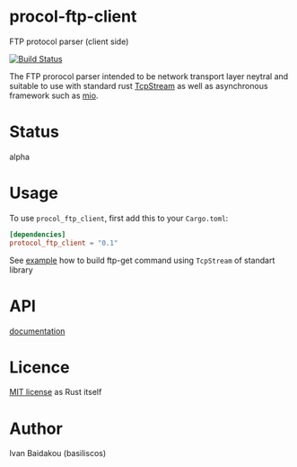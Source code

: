 # procol-ftp-client
FTP protocol parser (client side)

[![Build Status](https://travis-ci.org/basiliscos/rust-procol-ftp-client.svg?branch=master)](https://travis-ci.org/basiliscos/rust-procol-ftp-client.svg)

The FTP prorocol parser intended to be network transport layer neytral and suitable to use with standard rust 
[TcpStream](https://doc.rust-lang.org/std/net/struct.TcpStream.html) 
as well as asynchronous framework such as [mio](https://github.com/carllerche/mio).

# Status

alpha

# Usage

To use `procol_ftp_client`, first add this to your `Cargo.toml`:

```toml
[dependencies]
protocol_ftp_client = "0.1"
```

See [example](https://github.com/basiliscos/rust-procol-ftp-client/blob/master/examples/ftp-get.rs) how to build ftp-get command using `TcpStream` of standart library

# API

[documentation](https://basiliscos.github.io/rust-procol-ftp-client/protocol_ftp_client/index.html)

# Licence

[MIT license](https://github.com/rust-lang/rust/blob/master/LICENSE-MIT) as Rust itself

# Author

Ivan Baidakou (basiliscos)

